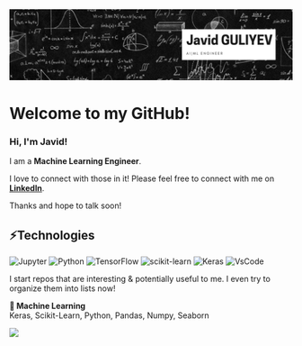 <img src="Linkedin Banner.png"/>

# Welcome to my GitHub! 

### Hi, I'm Javid! 

I am a **Machine Learning Engineer**.

I love to connect with those in it! Please feel free to connect with me on [**LinkedIn**](https://www.linkedin.com/in/cavidqlyv/). 

Thanks and hope to talk soon!

## ⚡Technologies 

![Jupyter](https://img.shields.io/badge/jupyter-%23FA0F00.svg?style=for-the-badge&logo=jupyter&logoColor=white)  ![Python](https://img.shields.io/badge/python-3670A0?style=for-the-badge&logo=python&logoColor=ffdd54) ![TensorFlow](https://img.shields.io/badge/TensorFlow-%23FF6F00.svg?style=for-the-badge&logo=TensorFlow&logoColor=white) ![scikit-learn](https://img.shields.io/badge/scikit--learn-%23F7931E.svg?style=for-the-badge&logo=scikit-learn&logoColor=white) ![Keras](https://img.shields.io/badge/Keras-%23D00000.svg?style=for-the-badge&logo=Keras&logoColor=white) ![VsCode](https://img.shields.io/badge/Visual%20Studio%20Code-0078d7.svg?style=for-the-badge&logo=visual-studio-code&logoColor=white)

I start repos that are interesting & potentially useful to me. I even try to organize them into lists now! 
<!-- [![Streamlit](https://github-profile-trophy.vercel.app/?username=cavidqlyv&title=Stars&no-bg=true&no-frame=true)](https://github.com/cavidqlyv?tab=stars) -->

<!-- [![Javid's GitHub stats](https://github-readme-stats.vercel.app/api?username=cavidqlyv&theme=onedark)](https://github.com/cavidqlyv/github-readme-stats) -->
<!-- ![githublangs](https://github-readme-stats.vercel.app/api/top-langs/?username=cavidqlyv&layout=compact&hide_border=true&theme=onedark) -->


**🤖 Machine Learning**  
Keras, Scikit-Learn, Python, Pandas, Numpy, Seaborn

![](https://komarev.com/ghpvc/?username=cavidqlyv&color=green&style=flat-square&label=👀)
